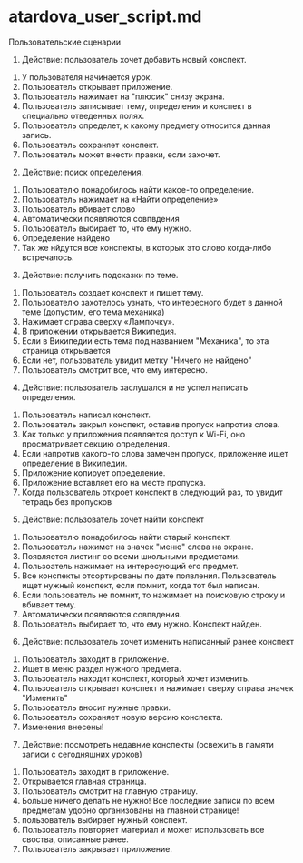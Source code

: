 # atardova_user_script.md

Пользовательские сценарии

1. Действие: пользователь хочет добавить новый конспект.
1)  У пользователя начинается урок.
2)	Пользователь открывает приложение.
3)	Пользователь нажимает на "плюсик" снизу экрана.
4)	Пользователь записывает тему, определения и конспект в специально отведенных полях.
5)	Пользователь определет, к какому предмету относится данная запись.
6)	Пользователь сохраняет конспект.
7)	Пользователь может внести правки, если захочет.

2. Действие: поиск определения.
1)  Пользователю понадобилось найти какое-то определение.
2)	Пользователь нажимает на «Найти определение»
3)	Пользователь вбивает слово
4)	Автоматически появляются совпвдения
5)	Пользователь выбирает то, что ему нужно.
6)	Определение найдено 
7)  Так же нйдутся все конспекты, в которых это слово когда-либо встречалось.

3. Действие: получить подсказки по теме.
1)	Пользователь создает конспект и пишет тему.
2)	Пользователю захотелось узнать, что интересного будет в данной теме (допустим, его тема механика)
3)	Нажимает справа сверху «Лампочку».
4)	В приложении открывается Википедия.
5)	Если в Википедии есть тема под названием "Механика", то эта страница открывается
6)	Если нет, пользователь увидит метку "Ничего не найдено"
7)	Пользователь смотрит все, что ему интересно.

4. Действие: пользователь заслушался и не успел написать определения.
1)	Пользователь написал конспект.
2)	Пользователь закрыл конспект, оставив пропуск напротив слова.
3)	Как только у приложения появляется доступ к Wi-Fi, оно просматривает секцию определения.
4)	Если напротив какого-то слова замечен пропуск, приложение ищет определение в Википедии.
5)	Приложение копирует определение.
6)	Приложение вставляет его на месте пропуска.
7)	Когда пользователь откроет конспект в следующий раз, то увидит тетрадь без пропусков

5. Действие: пользователь хочет найти конспект
1)  Пользователю понадобилось найти старый конспект.
2)  Пользователь нажимет на значек "меню" слева на экране.
3)  Появляется листинг со всеми школьными предметами.
4)  Пользоатель нажимает на интересующий его предмет.
5)  Все конспекты отсортированы по дате появления. Пользователь ищет нужный конспект, если помнит, когда тот был написан.
6)	Если пользователь не помнит, то нажимает на поисковую строку и вбивает тему.
8)	Автоматически появляются совпвдения.
9)	Пользователь выбирает то, что ему нужно. Конспект найден.

6. Действие: пользователь хочет изменить написанный ранее конспект
1) Пользователь заходит в приложение.
2) Ищет в меню раздел нужного предмета.
3) Пользователь находит конспект, который хочет изменить.
4) Пользователь открывает конспект и нажимает сверху справа значек "Изменить"
5) Пользователь вносит нужные правки.
6) Пользователь сохраняет новую версию конспекта.
7) Изменения внесены!

7. Действие: посмотреть недавние конспекты (освежить в памяти записи с сегодняшних уроков)
1) Пользователь заходит в приложение.
2) Открывается главная страница.
3) Пользователь смотрит на главную страницу.
4) Больше ничего делать не нужно! Все последние записи по всем предметам удобно организованы на главной странице!
5) пользователь выбирает нужный конспект.
6) Пользователь повторяет материал и может использовать все своства, описанные ранее.
7) Пользователь закрывает приложение.
